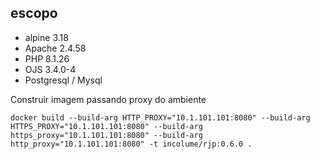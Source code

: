 ## escopo

- alpine 3.18
- Apache 2.4.58
- PHP 8.1.26
- OJS 3.4.0-4
- Postgresql / Mysql


Construir imagem passando proxy do ambiente
```shell
docker build --build-arg HTTP_PROXY="10.1.101.101:8080" --build-arg HTTPS_PROXY="10.1.101.101:8080" --build-arg https_proxy="10.1.101.101:8080" --build-arg http_proxy="10.1.101.101:8080" -t incolume/rjp:0.6.0 .
```
